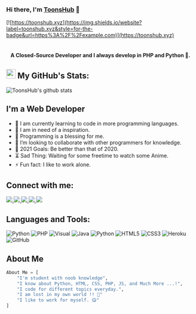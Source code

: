 ### Hi there, I'm <a href="https://toonshub.xyz">ToonsHub</a> 👋
[![https://toonshub.xyz](https://img.shields.io/website?label=toonshub.xyz&style=for-the-badge&url=https%3A%2F%2Fexample.com)](https://toonshub.xyz)<br><br>

<h4 align="center">A Closed-Source Developer and I always develop in PHP and Python 🐍.</h4>


## <img width="25" src="https://github.githubassets.com/images/mona-loading-default.gif"> My GitHub's Stats:

![ToonsHub's github stats](https://github-readme-stats.vercel.app/api?username=dakshy&show_icons=true&theme=radical&include_all_commits=true)
<br>
## I'm a Web Developer

- 🔭 I am currently learning to code in more programming languages.
- 💪 I am in need of a inspiration.
- 🙂 Programming is a blessing for me.
- 👯 I’m looking to collaborate with other programmers for knowledge.
- 🥅 2021 Goals: Be better than that of 2020.
- ⏳ Sad Thing: Waiting for some freetime to watch some Anime.
- ⚡ Fun fact: I like to work alone.

## Connect with me:

<p align="left">
  <a href="https://toonshub.xyz">
    <img src="https://img.shields.io/badge/toonshub-%23ff3c00.svg?&style=for-the-badge&logo=rss&logoColor=white"/>
  </a>
  <a href="https://discord.gg/2mPFKykW4j">
    <img src="https://img.shields.io/badge/discord-%237289d9?style=for-the-badge&logo=discord&logoColor=white"/>
  </a>
  <a href="https://youtube.com/channel/UCL_YVurWT5RGkeHGbmG1odA">
    <img src="https://img.shields.io/youtube/channel/subscribers/UCL_YVurWT5RGkeHGbmG1odA?style=for-the-badge&logo=youtube&label=Youtube&color=red"/>
  </a>
  <a href="https://telegram.me/toonshubblog">
    <img src="https://img.shields.io/badge/Telegram-blue?style=for-the-badge&logo=telegram"/>
  </a>
  <a href="https://github.com/dakshy">
    <img src="https://img.shields.io/github/followers/dakshy?label=GitHub&logo=github&style=for-the-badge&color=black"/>
  </a>
</p>

## Languages and Tools:

<img alt="Python" src="https://img.shields.io/badge/python-%2314354C.svg?&style=for-the-badge&logo=python&logoColor=white"/>
<img alt="PHP" src="https://img.shields.io/badge/php-%237289d9.svg?&style=for-the-badge&logo=php&logoColor=white"/>
<img alt="Visual" src="https://img.shields.io/badge/visual-%230008ff.svg?&style=for-the-badge&logo=visual-studio&logoColor=white"/>
<img alt="Java" src="https://img.shields.io/badge/Java-%2314854C.svg?&style=for-the-badge&logo=java&logoColor=white"/>
<img alt="Python" src="https://img.shields.io/badge/Javascript-faff00.svg?&style=for-the-badge&logo=javascript&logoColor=black"/>
<img alt="HTML5" src="https://img.shields.io/badge/html5-%23E34F26.svg?&style=for-the-badge&logo=html5&logoColor=white"/>
<img alt="CSS3" src="https://img.shields.io/badge/css3-%231572B6.svg?&style=for-the-badge&logo=css3&logoColor=white"/>
<img alt="Heroku" src="https://img.shields.io/badge/heroku-%23430098.svg?&style=for-the-badge&logo=heroku&logoColor=white"/>
<img alt="GitHub" src="https://img.shields.io/badge/github-%23921011.svg?&style=for-the-badge&logo=github&logoColor=white"/>
<br>

## About Me
```py
About Me = [
    "I'm student with noob knowledge",
    "I know about Python, HTML, CSS, PHP, JS, and Much More ...!",
    "I code for different topics everyday.",
    "I am lost in my own world !! 💞"
    "I like to work for myself. 😋"
]
```
